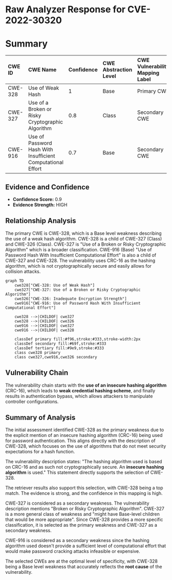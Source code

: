 # Raw Analyzer Response for CVE-2022-30320

# Summary
| CWE ID  | CWE Name                                                    | Confidence | CWE Abstraction Level | CWE Vulnerability Mapping Label | CWE-Vulnerability Mapping Notes |
| :-------- | :---------------------------------------------------------- | :--------- | :-------------------- | :------------------------------ | :------------------------------ |
| CWE-328 | Use of Weak Hash                                            | 1          | Base                  | Primary CWE                     | Allowed                       |
| CWE-327 | Use of a Broken or Risky Cryptographic Algorithm            | 0.8        | Class                 | Secondary CWE                     | Allowed-with-Review             |
| CWE-916 | Use of Password Hash With Insufficient Computational Effort | 0.7        | Base                  | Secondary CWE                     | Allowed                       |

## Evidence and Confidence

*   **Confidence Score:** 0.9
*   **Evidence Strength:** HIGH

## Relationship Analysis
The primary CWE is CWE-328, which is a Base level weakness describing the use of a weak hash algorithm. CWE-328 is a child of CWE-327 (Class) and CWE-326 (Class). CWE-327 is "Use of a Broken or Risky Cryptographic Algorithm" which is a broader classification. CWE-916 (Base) "Use of Password Hash With Insufficient Computational Effort" is also a child of CWE-327 and CWE-328. The vulnerability uses CRC-16 as the hashing algorithm, which is not cryptographically secure and easily allows for collision attacks.

```mermaid
graph TD
    cwe328["CWE-328: Use of Weak Hash"]
    cwe327["CWE-327: Use of a Broken or Risky Cryptographic Algorithm"]
    cwe326["CWE-326: Inadequate Encryption Strength"]
    cwe916["CWE-916: Use of Password Hash With Insufficient Computational Effort"]
    
    cwe328 -->|CHILDOF| cwe327
    cwe328 -->|CHILDOF| cwe326
    cwe916 -->|CHILDOF| cwe327
    cwe916 -->|CHILDOF| cwe328
    
    classDef primary fill:#f96,stroke:#333,stroke-width:2px
    classDef secondary fill:#69f,stroke:#333
    classDef tertiary fill:#9e9,stroke:#333
    class cwe328 primary
    class cwe327,cwe916,cwe326 secondary
```

## Vulnerability Chain
The vulnerability chain starts with the **use of an insecure hashing algorithm** (CRC-16), which leads to **weak credential hashing scheme**, and finally results in authentication bypass, which allows attackers to manipulate controller configurations.

## Summary of Analysis
The initial assessment identified CWE-328 as the primary weakness due to the explicit mention of an insecure hashing algorithm (CRC-16) being used for password authentication. This aligns directly with the description of CWE-328, which focuses on the use of algorithms that do not meet security expectations for a hash function.

The vulnerability description states: "The hashing algorithm used is based on CRC-16 and as such not cryptographically secure. An **insecure hashing algorithm** is used." This statement directly supports the selection of CWE-328.

The retriever results also support this selection, with CWE-328 being a top match. The evidence is strong, and the confidence in this mapping is high.

CWE-327 is considered as a secondary weakness. The vulnerability description mentions "Broken or Risky Cryptographic Algorithm". CWE-327 is a more general class of weakness and "might have Base-level children that would be more appropriate". Since CWE-328 provides a more specific classification, it is selected as the primary weakness and CWE-327 as a secondary weakness.

CWE-916 is considered as a secondary weakness since the hashing algorithm used doesn't provide a sufficient level of computational effort that would make password cracking attacks infeasible or expensive.

The selected CWEs are at the optimal level of specificity, with CWE-328 being a Base level weakness that accurately reflects the **root cause** of the vulnerability.